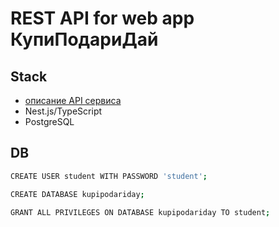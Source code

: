 # REST API for web app КупиПодариДай

## Stack
- [описание API сервиса](https://app.swaggerhub.com/apis/zlocate/KupiPodariDay/1.0.0)
- Nest.js/TypeScript
- PostgreSQL

## DB
```bash
CREATE USER student WITH PASSWORD 'student';
```
```bash
CREATE DATABASE kupipodariday;
```
```bash
GRANT ALL PRIVILEGES ON DATABASE kupipodariday TO student;
```
